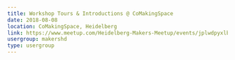```yaml
---
title: Workshop Tours & Introductions @ CoMakingSpace
date: 2018-08-08
location: CoMakingSpace, Heidelberg
link: https://www.meetup.com/Heidelberg-Makers-Meetup/events/jplwdpyxlblb/
usergroup: makershd
type: usergroup
---
```

